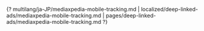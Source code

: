 {? multilang/ja-JP/mediaxpedia-mobile-tracking.md | localized/deep-linked-ads/mediaxpedia-mobile-tracking.md | pages/deep-linked-ads/mediaxpedia-mobile-tracking.md ?}
